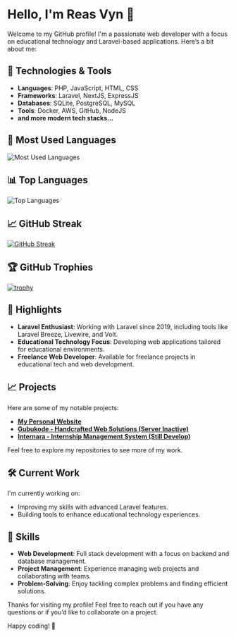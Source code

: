 # Hello, I'm Reas Vyn 👋

Welcome to my GitHub profile! I'm a passionate web developer with a focus on educational technology and Laravel-based applications. Here’s a bit about me:

## 🔧 Technologies & Tools

- **Languages**: PHP, JavaScript, HTML, CSS
- **Frameworks**: Laravel, NextJS, ExpressJS
- **Databases**: SQLite, PostgreSQL, MySQL
- **Tools**: Docker, AWS, GitHub, NodeJS
- **and more modern tech stacks...**

## 🧩 Most Used Languages

![Most Used Languages](https://github-readme-stats.vercel.app/api?username=getwristpain&show_icons=true&count_private=true&hide_title=false&hide=prs&hide_border=true&bg_color=0d1117&text_color=ffffff&icon_color=58a6ff&title_color=ffffff)

## 📊 Top Languages

![Top Languages](https://github-readme-stats.vercel.app/api/top-langs/?username=getwristpain&layout=compact&hide_title=false&hide_border=true&bg_color=0d1117&text_color=ffffff&icon_color=58a6ff&title_color=ffffff)

## 📈 GitHub Streak

[![GitHub Streak](https://github-readme-streak-stats.herokuapp.com?user=getwristpain&theme=dark&hide_border=true&background=0D1117)](https://git.io/streak-stats)

## 🏆 GitHub Trophies

[![trophy](https://github-profile-trophy.vercel.app/?username=getwristpain&theme=darkhub&no-frame=true&no-bg=true&margin-w=4)](https://github.com/ryo-ma/github-profile-trophy)

## 🌟 Highlights

- **Laravel Enthusiast**: Working with Laravel since 2019, including tools like Laravel Breeze, Livewire, and Volt.
- **Educational Technology Focus**: Developing web applications tailored for educational environments.
- **Freelance Web Developer**: Available for freelance projects in educational tech and web development.

## 📈 Projects

Here are some of my notable projects:

- **[My Personal Website](https://getwristpain.github.io)**
- **[Gubukode - Handcrafted Web Solutions (Server Inactive)](https://gubukode.com)**
- **[Internara - Internship Management System (Still Develop)](https://github.com/getwristpain/internara)**

Feel free to explore my repositories to see more of my work.

## 🛠️ Current Work

I'm currently working on:

- Improving my skills with advanced Laravel features.
- Building tools to enhance educational technology experiences.

## 📌 Skills

- **Web Development**: Full stack development with a focus on backend and database management.
- **Project Management**: Experience managing web projects and collaborating with teams.
- **Problem-Solving**: Enjoy tackling complex problems and finding efficient solutions.

Thanks for visiting my profile! Feel free to reach out if you have any questions or if you’d like to collaborate on a project.

Happy coding! 🚀


